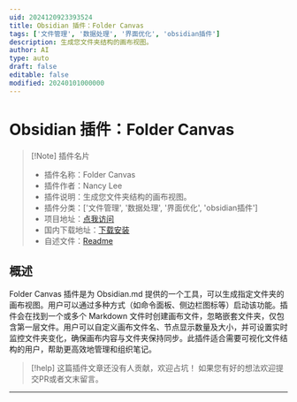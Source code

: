 ```yaml
---
uid: 2024120923393524
title: Obsidian 插件：Folder Canvas
tags: ['文件管理', '数据处理', '界面优化', 'obsidian插件']
description: 生成您文件夹结构的画布视图。
author: AI
type: auto
draft: false
editable: false
modified: 20240101000000
---
```


# Obsidian 插件：Folder Canvas

> [!Note] 插件名片
> - 插件名称：Folder Canvas
> - 插件作者：Nancy Lee
> - 插件说明：生成您文件夹结构的画布视图。
> - 插件分类：['文件管理', '数据处理', '界面优化', 'obsidian插件']
> - 项目地址：[点我访问](https://github.com/nancyel/obsidian-foldercanvas-plugin)
> - 国内下载地址：[下载安装](https://pkmer.cn/products/plugin/pluginMarket/?foldercanvas)
> - 自述文件：[Readme](https://ghproxy.net/https://raw.githubusercontent.com/nancyel/obsidian-foldercanvas-plugin/main/README.md)



## 概述

Folder Canvas 插件是为 Obsidian.md 提供的一个工具，可以生成指定文件夹的画布视图。用户可以通过多种方式（如命令面板、侧边栏图标等）启动该功能。插件会在找到一个或多个 Markdown 文件时创建画布文件，忽略嵌套文件夹，仅包含第一层文件。用户可以自定义画布文件名、节点显示数量及大小，并可设置实时监控文件夹变化，确保画布内容与文件夹保持同步。此插件适合需要可视化文件结构的用户，帮助更高效地管理和组织笔记。


> [!help] 
> 这篇插件文章还没有人贡献，欢迎占坑！
> 如果您有好的想法欢迎提交PR或者文末留言。
> 

---



